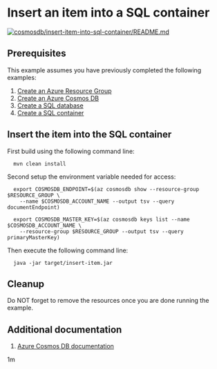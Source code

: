 
# Insert an item into a SQL container

[![cosmosdb/insert-item-into-sql-container/README.md](https://github.com/Azure-Samples/java-on-azure-examples/actions/workflows/cosmosdb_insert-item-into-sql-container_README_md.yml/badge.svg)](https://github.com/Azure-Samples/java-on-azure-examples/actions/workflows/cosmosdb_insert-item-into-sql-container_README_md.yml)

## Prerequisites

This example assumes you have previously completed the following examples:

1. [Create an Azure Resource Group](../../group/create/README.md)
1. [Create an Azure Cosmos DB](../create/README.md)
1. [Create a SQL database](../create-sql-database/README.md)
1. [Create a SQL container](../create-sql-container/README.md)

<!-- 

  if [[ -z $REGION ]]; then
    export REGION=westus
  fi

  -->
<!-- workflow.cron(0 19 * * 2) -->
<!-- workflow.include(../../group/create/README.md) -->
<!-- workflow.include(../create/README.md) -->
<!-- workflow.include(../create-sql-database/README.md) -->
<!-- workflow.include(../create-sql-container/README.md) -->

## Insert the item into the SQL container

<!-- workflow.run()

  cd cosmosdb/insert-item-into-sql-container

  -->

First build using the following command line:

```shell
  mvn clean install
```

Second setup the environment variable needed for access:

```shell
  export COSMOSDB_ENDPOINT=$(az cosmosdb show --resource-group $RESOURCE_GROUP \
    --name $COSMOSDB_ACCOUNT_NAME --output tsv --query documentEndpoint)

  export COSMOSDB_MASTER_KEY=$(az cosmosdb keys list --name $COSMOSDB_ACCOUNT_NAME \
    --resource-group $RESOURCE_GROUP --output tsv --query primaryMasterKey)
```

Then execute the following command line:

<!-- workflow.skip() -->
````shell
  java -jar target/insert-item.jar
````

<!-- workflow.run() 

  export RESULT=$(java -jar target/insert-item.jar)
  cd ../..

  -->

## Cleanup

<!-- workflow.directOnly()

  az group delete --name $RESOURCE_GROUP --yes || true
  if [[ "$RESULT" != "Item was added" ]]; then
    echo "Failed to insert item into $COSMOSDB_SQL_CONTAINER"
    exit 1
  fi

  -->

Do NOT forget to remove the resources once you are done running the example.

## Additional documentation

1. [Azure Cosmos DB documentation](https://docs.microsoft.com/azure/cosmos-db/README.md)

1m
